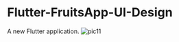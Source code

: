 # Flutter-FruitsApp-UI-Design

A new Flutter application.
![pic11](https://user-images.githubusercontent.com/20543298/54185343-fb36bc00-44d2-11e9-952a-9f9b95bced6d.PNG)

